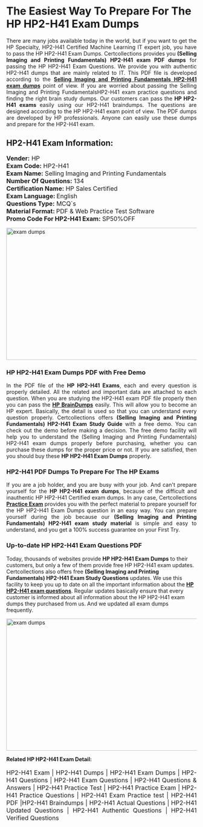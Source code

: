 <h1>The Easiest Way To Prepare For The HP HP2-H41 Exam Dumps</h1> <p style="text-align:justify">There are many jobs available today in the world, but if you want to get the HP Specialty, HP2-H41 Certified Machine Learning IT expert job, you have to pass the HP HP2-H41 Exam Dumps. Certcollections provides you <strong>(Selling Imaging and Printing Fundamentals) HP2-H41 exam PDF dumps</strong> for passing the HP HP2-H41 Exam Questions. We provide you with authentic HP2-H41 dumps that are mainly related to IT. This PDF file is developed according to the <a href="https://www.certsofficial.com/hp/hp2-h41-questions"><strong>Selling Imaging and Printing Fundamentals HP2-H41 exam dumps</strong></a> point of view. If you are worried about passing the Selling Imaging and Printing FundamentalsHP2-H41 exam practice questions and finding the right brain study dumps. Our customers can pass the <strong>HP HP2-H41 exams </strong>easily using our HP2-H41 braindumps. The questions are designed according to the HP HP2-H41 exam point of view. The PDF dumps are developed by HP professionals. Anyone can easily use these dumps and prepare for the HP2-H41 exam.</p> <h2><strong>HP2-H41 Exam Information:</strong></h2> <p><span style="font-size:16px"><strong>Vender:</strong> HP<br /> <strong>Exam Code:</strong> HP2-H41<br /> <strong>Exam Name:</strong> Selling Imaging and Printing Fundamentals<br /> <strong>Number Of Questions:</strong> 134<br /> <strong>Certification Name:</strong> HP Sales Certified<br /> <strong>Exam Language: </strong>English<br /> <strong>Questions Type:</strong> MCQ`s<br /> <strong>Material Format: </strong>PDF & Web Practice Test Software<br /> <strong>Promo Code For HP2-H41 Exam:</strong> SP50%OFF</span></p> <p><a href="https://www.certsofficial.com/hp/hp2-h41-questions" rel="no-follow"><img alt="exam dumps" src="https://www.certcollections.com/uploads/content/certsofficial.jpg" style="height:350px; width:750px" /></a></p> <h3><strong>HP HP2-H41 Exam Dumps PDF with Free Demo</strong></h3> <p style="text-align:justify">In the PDF file of the <strong>HP HP2-H41 Exams</strong>, each and every question is properly detailed. All the related and important data are attached to each question. When you are studying the HP2-H41 exam PDF file properly then you can pass the <a href="https://www.certsofficial.com/hp-dumps"><strong>HP BrainDumps</strong></a> easily. This will allow you to become an HP expert. Basically, the detail is used so that you can understand every question properly. Certcollections offers <strong>(Selling Imaging and Printing Fundamentals) HP2-H41 Exam Study Guide</strong> with a free demo. You can check out the demo before making a decision. The free demo facility will help you to understand the (Selling Imaging and Printing Fundamentals) HP2-H41 exam dumps properly before purchasing, whether you can purchase these dumps for the proper price or not. If you are satisfied, then you should buy these <strong>HP HP2-H41 Exam Dumps</strong> properly.</p> <h3><strong>HP2-H41 PDF Dumps To Prepare For The HP Exams</strong></h3> <p style="text-align:justify">If you are a job holder, and you are busy with your job. And can't prepare yourself for the <strong>HP HP2-H41 exam dumps</strong>, because of the difficult and inauthentic HP HP2-H41 Certified exam dumps. In any case, Certcollections <strong><a href="https://www.certsofficial.com/">Practice Exam</a></strong> provides you with the perfect material to prepare yourself for the HP HP2-H41 Exam Dumps question in an easy way. You can prepare yourself during the job because our <strong>(Selling Imaging and Printing Fundamentals) HP2-H41 exam study material</strong> is simple and easy to understand, and you get a 100% success guarantee on your First Try.</p> <h3><strong>Up-to-date HP HP2-H41 Exam Questions PDF</strong></h3> <p>Today, thousands of websites provide <strong>HP HP2-H41 Exam Dumps</strong> to their customers, but only a few of them provide free HP HP2-H41 exam updates. Certcollections also offers free <strong>(Selling Imaging and Printing Fundamentals) HP2-H41 Exam Study Questions</strong> updates. We use this facility to keep you up to date on all the important information about the <a href="https://www.certsofficial.com/hp/hp2-h41-questions"><strong>HP HP2-H41 exam questions</strong></a>. Regular updates basically ensure that every customer is informed about all information about the HP HP2-H41 exam dumps they purchased from us. And we updated all exam dumps frequently.</p> <p><a href="https://www.certsofficial.com/hp/hp2-h41-questions"><img alt="exam dumps " src="https://www.certcollections.com/uploads/content/certsofficial2.jpg" style="height:350px; width:750px" /></a></p> <p style="text-align:justify"><span style="font-size:14px"><strong>Related HP HP2-H41 Exam Detail:</strong></span><br /> <br /> <span style="font-size:16px">HP2-H41 Exam | HP2-H41 Dumps | HP2-H41 Exam Dumps | HP2-H41 Questions | HP2-H41 Exam Questions | HP2-H41 Questions & Answers | HP2-H41 Practice Test | HP2-H41 Practice Exam | HP2-H41 Practice Questions | HP2-H41 Exam Practice test | HP2-H41 PDF |HP2-H41 Braindumps | HP2-H41 Actual Questions | HP2-H41 Updated Questions | HP2-H41 Authentic Questions | HP2-H41 Verified Questions</span></p>
